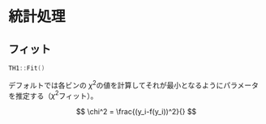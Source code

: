 <script type="text/x-mathjax-config">
  MathJax.Hub.Config({
    tex2jax: {
      inlineMath: [['$','$'], ['\\(','\\)']],
      processEscapes: true
    },
    CommonHTML: { matchFontHeight: false },
    displayAlign: "left",
    displayIndent: "2em",
    TeX: {
      equationNumbers: { autoNumber: "AMS" },
    }
  });
</script>
<script async src="https://cdnjs.cloudflare.com/ajax/libs/mathjax/2.7.6/MathJax.js?config=TeX-AMS_CHTML"></script>

# 統計処理
## フィット

```cpp
TH1::Fit()
```

デフォルトでは各ビンの $\chi^2$の値を計算してそれが最小となるようにパラメータを推定する（$\chi^2$フィット）。

$$
\chi^2 = \frac{(y_i-f(y_i))^2}{}
$$
